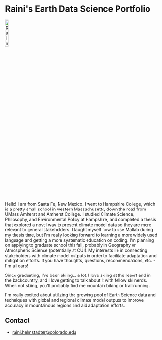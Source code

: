 # Raini's Earth Data Science Portfolio 

<img
  src="/img/'Profile_Photo.jpg"
  alt="Raini's profile picture"
  width="15%">

Hello! I am from Santa Fe, New Mexico. I went to Hampshire College, which is a pretty small school in western Massachusetts, down the road from UMass Amherst and Amherst College. I studied Climate Science, Philosophy, and Environmental Policy at Hampshire, and completed a thesis that explored a novel way to present climate model data so they are more relevant to general stakeholders. I taught myself how to use Matlab during my thesis time, but I'm really looking forward to learning a more widely used language and getting a more systematic education on coding. I'm planning on applying to graduate school this fall, probably in Geography or Atmospheric Science (potentially at CU!). My interests lie in connecting stakeholders with climate model outputs in order to facilitate adaptation and mitigation efforts. If you have thoughts, questions, recommendations, etc. - I'm all ears!

Since graduating, I've been skiing... a lot. I love skiing at the resort and in the backcountry, and I love getting to talk about it with fellow ski nerds. When not skiing, you'll probably find me mountain biking or trail running.

I'm really excited about utilizing the growing pool of Earth Science data and techniques with global and regional climate model outputs to improve accuracy in mountainous regions and aid adaptation efforts.


## Contact 
- raini.helmstadter@colorado.edu
